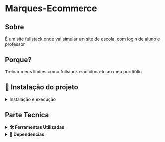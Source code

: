 # Marques-Ecommerce

## Sobre
É um site fullstack onde vai simular um site de escola, com login de aluno e professor

## Porque?
Treinar meus limites como fullstack e adiciona-lo ao meu portifólio

## 🚀 Instalação do projeto
<details>
  <summary>Instalação e execução</summary>
  
  #### 1 - Clone o repositório
  - Use o comando ```git clone git@github.com:JoaoVMarques/Escola.git``
  - Entre na pasta ```cd escola```
  
  #### 2 - Instalar as dependencias
  - Para instalar as dependencias ```npm install```

  #### 3 - Inicie o projeto
  - Para iniciar o projeto ```npm run dev```

</details>

## Parte Tecnica
<details>
  <summary><strong>🛠️ Ferramentas Utilizadas</strong></summary><br />
  - [VsCode](https://code.visualstudio.com/) Editor de codigo fonte
  - [Vite](https://vitejs.dev/) Montar o projeto
  
</details>

<details>
  <summary><strong>🧰 Dependencias</strong></summary><br />
  - [React Bootstrap](https://react-bootstrap.netlify.app/) Estilização
  - [React Router](https://reactrouter.com/en/main) Rotas
  - [Linter](https://eslint.org/) Linter 
</details>
